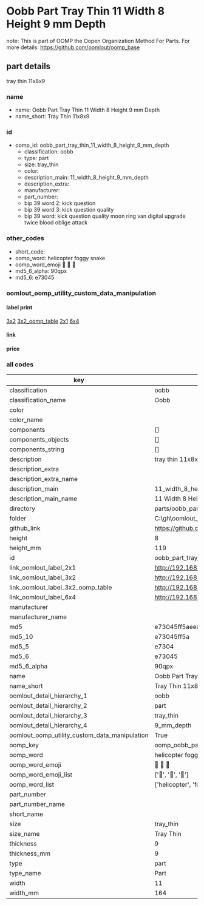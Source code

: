 # Oobb Part Tray Thin 11 Width 8 Height 9 mm Depth  

note: This is part of OOMP the Oopen Organization Method For Parts. For more details: https://github.com/oomlout/oomp_base

##  part details
  



tray thin 11x8x9



### name
* name: Oobb Part Tray Thin 11 Width 8 Height 9 mm Depth
* name_short: Tray Thin 11x8x9 
### id
* oomp_id: oobb_part_tray_thin_11_width_8_height_9_mm_depth
  * classification: oobb
  * type: part
  * size: tray_thin
  * color: 
  * description_main: 11_width_8_height_9_mm_depth
  * description_extra: 
  * manufacturer: 
  * part_number: 
  * bip 39 word 2: kick question
  * bip 39 word 3: kick question quality
  * bip 39 word: kick question quality moon ring van digital upgrade twice blood oblige attack

### other_codes
* short_code: 
* oomp_word: helicopter foggy snake
* oomp_word_emoji :helicopter: :foggy: :snake:
* md5_6_alpha: 90qpx
* md5_6: e73045






### oomlout_oomp_utility_custom_data_manipulation
#### label print
[3x2](http://192.168.1.245:1112/?label=oomp%2090qpx)
[3x2_oomp_table](http://192.168.1.108:1112/?label=oomp%2090qpx)
[2x1](http://192.168.1.242:1112/?label=oomp%2090qpx)
[6x4](http://192.168.1.55:1112/?label=oomp%2090qpx)    

#### link

                              

#### price







### all codes 
| key | value |  
| --- | --- |  
| classification | oobb |  
| classification_name | Oobb |  
| color |  |  
| color_name |  |  
| components | [] |  
| components_objects | [] |  
| components_string | [] |  
| description | tray thin 11x8x9 |  
| description_extra |  |  
| description_extra_name |  |  
| description_main | 11_width_8_height_9_mm_depth |  
| description_main_name | 11 Width 8 Height 9 mm Depth |  
| directory | parts/oobb_part_tray_thin_11_width_8_height_9_mm_depth |  
| folder | C:\gh\oomlout_oobb_version_4_generated_parts\parts\oobb_part_tray_thin_11_width_8_height_9_mm_depth |  
| github_link | https://github.com/oomlout/oomlout_oomp_part_src/tree/main/parts/oobb_part_tray_thin_11_width_8_height_9_mm_depth |  
| height | 8 |  
| height_mm | 119 |  
| id | oobb_part_tray_thin_11_width_8_height_9_mm_depth |  
| link_oomlout_label_2x1 | http://192.168.1.242:1112/?label=oomp%2090qpx |  
| link_oomlout_label_3x2 | http://192.168.1.245:1112/?label=oomp%2090qpx |  
| link_oomlout_label_3x2_oomp_table | http://192.168.1.108:1112/?label=oomp%2090qpx |  
| link_oomlout_label_6x4 | http://192.168.1.55:1112/?label=oomp%2090qpx |  
| manufacturer |  |  
| manufacturer_name |  |  
| md5 | e73045ff5aeea7bfc4dd08f95e6be3d1 |  
| md5_10 | e73045ff5a |  
| md5_5 | e7304 |  
| md5_6 | e73045 |  
| md5_6_alpha | 90qpx |  
| name | Oobb Part Tray Thin 11 Width 8 Height 9 mm Depth |  
| name_short | Tray Thin 11x8x9  |  
| oomlout_detail_hierarchy_1 | oobb |  
| oomlout_detail_hierarchy_2 | part |  
| oomlout_detail_hierarchy_3 | tray_thin |  
| oomlout_detail_hierarchy_4 | 9_mm_depth |  
| oomlout_oomp_utility_custom_data_manipulation | True |  
| oomp_key | oomp_oobb_part_tray_thin_11_width_8_height_9_mm_depth |  
| oomp_word | helicopter foggy snake |  
| oomp_word_emoji | :helicopter: :foggy: :snake: |  
| oomp_word_emoji_list | [':helicopter:', ':foggy:', ':snake:'] |  
| oomp_word_list | ['helicopter', 'foggy', 'snake'] |  
| part_number |  |  
| part_number_name |  |  
| short_name |  |  
| size | tray_thin |  
| size_name | Tray Thin |  
| thickness | 9 |  
| thickness_mm | 9 |  
| type | part |  
| type_name | Part |  
| width | 11 |  
| width_mm | 164 |  
